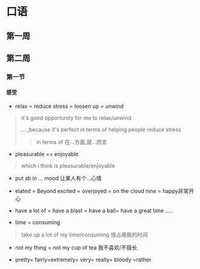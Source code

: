 # 口语  
## 第一周  
## 第二周  
### 第一节  
#### 感受  
- relax = reduce stress = loosen up = unwind  
> it's good opportunity for me to relax/unwind  
> 
> ....,because it's perfect in terms of helping people reduce stress  
>> in terms of 在...方面,就...而言  

- pleasurable == enjoyable  
> which i think is pleasurable/enjoyable  

- put sb in ... mood 让某人有个...心情  

- elated = Beyond excited = overjoyed = on the cloud nine = happy非常开心  

- have a lot of = have a blast = have a ball= have a great time .....  

- time = consuming  
> take up a lot of my time/consuming 很占用我的时间  

- not my thing = not my cup of tea 我不喜欢/不擅长  

- pretty= fairly=extremely= very= really= bloody =rather
